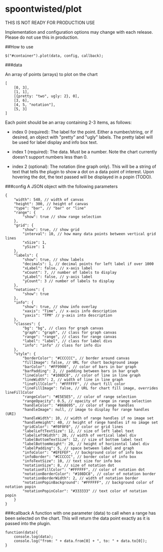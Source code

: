 spoontwisted/plot
========

THIS IS NOT READY FOR PRODUCTION USE

Implementation and configuration options may change with each release. Please do not use this in production.

##How to use

`$("#container").plot(data, config, callback);`

###data

An array of points (arrays) to plot on the chart

    [  
        [0, 3],  
        [1, 1],  
        [{pretty: "two", ugly: 2}, 0],  
        [3, 6],  
        [4, 5, "notation"],  
        [5, 3]  
    ]

Each point should be an array containing 2-3 items, as follows:

- index 0 (required): The label for the point. Either a number/string, or if desired, an object with "pretty" and "ugly" labels. The pretty label will be used for label display and info box text.

- index 1 (required): The data. Must be a number. Note the chart currently doesn't support numbers less than 0.

- index 2 (optional): The notation (line graph only). This will be a string of text that tells the plugin to show a dot on a data point of interest. Upon hovering the dot, the text passed will be displayed in a popin (TODO).

###config
A JSON object with the following parameters

    {
        "width": 540, // width of canvas
        "height": 300, // height of canvas
        "type": "bar", // "bar" or "line"
        "range": {
            "show": true // show range selection
        },
        "grid": {
            "show": true, // show grid
            "interval": 10, // how many data points between vertical grid lines
            "xSize": 1,
            "ySize": 1
        },
        "labels": {
            "show": true, // show labels
            "decimals": 1, // decimal points for left label if over 1000
            "xLabel": false, // x-axis label
            "xCount": 7, // number of labels to display
            "yLabel": false, // y-axis label
            "yCount": 3 // number of labels to display
        },
        "notations": {
            "show": true
        },
        "info": {
            "show": true, // show info overlay
            "xaxis": "Time", // x-axis info description
            "yaxis": "TPM" // y-axis into description
        },
        "classes": {
            "bg": "bg", // class for graph canvas
            "graph": "graph", // class for graph canvas
            "range": "range", // class for range canvas
            "label": "label", // class for label divs
            "info": "info" // class for info div
        },
        "style": {
            "borderColor": "#CCCCCC", // border around canvas
            "fillImage": false, // URL for chart background image
            "barColor": "#FF9900", // color of bars in bar graph
            "barPadding": 2, // padding between bars in bar graph
            "lineColor": "#108DC8", // color of line in line graph
            "lineWidth": 2, // width of line in line graph
            "lineFillColor": "#FFFFFF", // chart fill color
            "lineFillImage": false, // URL for chart fill image, overrides lineFillColor
            "rangeColor": "#E5E5E5", // color of range selection
            "rangeOpacity": 0.5, // opacity of range in range selection
            "handleColor": "#868695", // color of range handles
            "handleImage": null, // image to display for range handles (URI)
            "handleWidth": 10, // width of range handles if no image set
            "handleHeight": 40, // height of range handles if no image set
            "gridColor": "#F0F0F0", // color or grid lines
            "labelLeftTextSize": 12, // size of left label text
            "labelLeftWidth": 20, // width of vertical label div
            "labelBottomTextSize": 12, // size of bottom label text
            "labelBottomHeight": 20, // height of horizontal label div
            "labelPadding": 5, // space between label and graph
            "infoColor": "#EFEFEF", // background color of info box
            "infoBorder": "#CCCCCC", // border color of info box
            "infoTextSize": 10, // text size for info box
            "notationSize": 8, // size of notation dot
            "notationFillColor": "#FFFFFF", // color of notation dot
            "notationBorderColor": "#108DC8", // color of notation border
            "notationBorderWidth": 2, // width of notation border
            "notationPopinBackground": "#FFFFFF", // background color of notation popin
            "notationPopinColor": "#333333" // text color of notation popin
        }
    }

###callback
A function with one parameter (data) to call when a range has been selected on the chart. This will return the data point exactly as it is passed into the plugin.

    function(data){
        console.log(data);
        console.log("from: " + data.from[0] + ", to: " + data.to[0]);
    }
